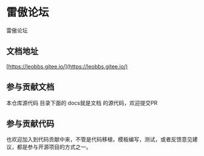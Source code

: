 # 雷傲论坛

雷傲论坛

## 文档地址

[https://leobbs.gitee.io/](https://leobbs.gitee.io/)

## 参与贡献文档

本仓库源代码 目录下面的 docs就是文档 的源代码，欢迎提交PR

## 参与贡献代码

也欢迎加入到代码贡献中来，不管是代码移植，模板编写，测试，或者反馈意见建议，都是参与开源项目的方式之一。


